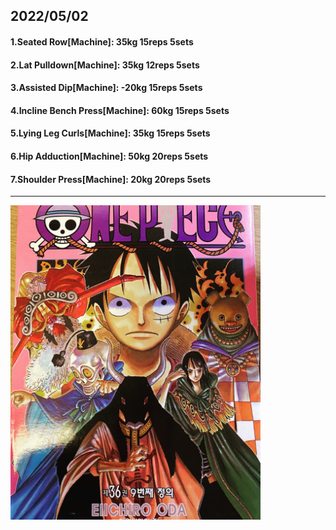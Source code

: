 ## 2022/05/02
#### 1.Seated Row\[Machine]: 35kg 15reps 5sets
#### 2.Lat Pulldown\[Machine\]: 35kg 12reps 5sets
#### 3.Assisted Dip\[Machine\]: -20kg 15reps 5sets
#### 4.Incline Bench Press\[Machine\]: 60kg 15reps 5sets
#### 5.Lying Leg Curls\[Machine\]: 35kg 15reps 5sets
#### 6.Hip Adduction\[Machine\]: 50kg 20reps 5sets
#### 7.Shoulder Press\[Machine\]: 20kg 20reps 5sets

---

<img src='./_resources/__036.png' width='400px' />
